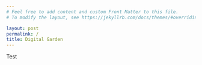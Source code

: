 ```yaml
---
# Feel free to add content and custom Front Matter to this file.
# To modify the layout, see https://jekyllrb.com/docs/themes/#overriding-theme-defaults

layout: post
permalink: /
title: Digital Garden
---
```

Test